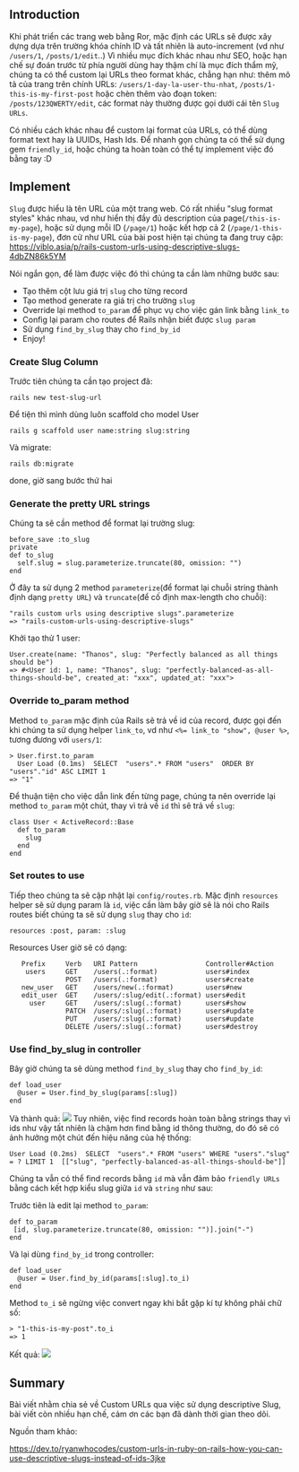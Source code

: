 ## Introduction
Khi phát triển các trang web bằng Ror, mặc định các URLs sẽ được xây dựng dựa trên trường khóa chính ID và tất nhiên là auto-increment (vd như `/users/1`, `/posts/1/edit`..) Vì nhiều mục đích khác nhau như SEO, hoặc hạn chế sự đoán trước từ phía người dùng hay thậm chí là mục đích thẩm mỹ, chúng ta có thể custom lại URLs theo format khác, chẳng hạn như:  thêm mô tả của trang trên chính URLs: `/users/1-day-la-user-thu-nhat`, `/posts/1-this-is-my-first-post` hoặc chèn thêm vào đoạn token: `/posts/123QWERTY/edit`, các format này thường được gọi dưới cái tên `Slug URLs`. 

Có nhiều cách khác nhau để custom lại format của URLs, có thể dùng format text hay là UUIDs, Hash Ids. Để nhanh gọn chúng ta có thể sử dụng gem `friendly_id`, hoặc chúng ta hoàn toàn có thể tự implement việc đó bằng tay :D
## Implement
`Slug` được hiểu là tên URL của một trang web. Có rất nhiều "slug format styles" khác nhau, vd như hiển thị đầy đủ description của page(`/this-is-my-page`), hoặc sử dụng mỗi ID (`/page/1`) hoặc kết hợp cả 2 (`/page/1-this-is-my-page`), đơn cử như URL của bài post hiện tại chúng ta đang truy cập: https://viblo.asia/p/rails-custom-urls-using-descriptive-slugs-4dbZN86k5YM

Nói ngắn gọn, để làm được việc đó thì chúng ta cần làm những bước sau:
* Tạo thêm cột lưu giá trị `slug` cho từng record
* Tạo method generate ra giá trị cho trường `slug`
* Override lại method `to_param` để phục vụ cho việc gán link bằng `link_to`
* Config lại param cho routes để Rails nhận biết được `slug param`
* Sử dụng `find_by_slug` thay cho `find_by_id`
* Enjoy!

### Create Slug Column
Trước tiên chúng ta cần tạo project đã:
```
rails new test-slug-url
```
Để tiện thì mình dùng luôn scaffold cho model User
```
rails g scaffold user name:string slug:string
```
Và migrate:
```
rails db:migrate
```
done, giờ sang bước thứ hai
### Generate the pretty URL strings
Chúng ta sẽ cần method để format lại trường slug:
```
before_save :to_slug
private
def to_slug
  self.slug = slug.parameterize.truncate(80, omission: "")
end
```
Ở đây ta sử dụng 2 method `parameterize`(để format lại chuỗi string thành định dạng `pretty URL`) và `truncate`(để cố định max-length cho chuỗi):
```
"rails custom urls using descriptive slugs".parameterize
=> "rails-custom-urls-using-descriptive-slugs"
```
Khởi tạo thử 1 user:
```
User.create(name: "Thanos", slug: "Perfectly balanced as all things should be")
=> #<User id: 1, name: "Thanos", slug: "perfectly-balanced-as-all-things-should-be", created_at: "xxx", updated_at: "xxx">
```
### Override to_param method
Method `to_param` mặc định của Rails sẽ trả về id của record, được gọi đến khi chúng ta sử dụng helper `link_to`, vd như `<%= link_to "show", @user %>`, tương đương với `users/1`:
```
> User.first.to_param
  User Load (0.1ms)  SELECT  "users".* FROM "users"  ORDER BY "users"."id" ASC LIMIT 1
=> "1"
```
Để thuận tiện cho việc dẫn link đến từng page, chúng ta nên override lại method `to_param` một chút, thay vì trả về `id` thì sẽ trả về `slug`:
```
class User < ActiveRecord::Base
  def to_param
    slug
  end
end
```
### Set routes to use
Tiếp theo chúng ta sẽ cập nhật lại `config/routes.rb`. Mặc định `resources` helper sẽ sử dụng param là `id`, việc cần làm bây giờ sẽ là nói cho Rails routes biết chúng ta sẽ sử dụng `slug` thay cho `id`:
```
resources :post, param: :slug
```
Resources User giờ sẽ có dạng:
```
   Prefix     Verb   URI Pattern                 Controller#Action
    users     GET    /users(.:format)            users#index
              POST   /users(.:format)            users#create
   new_user   GET    /users/new(.:format)        users#new
   edit_user  GET    /users/:slug/edit(.:format) users#edit
     user     GET    /users/:slug(.:format)      users#show
              PATCH  /users/:slug(.:format)      users#update
              PUT    /users/:slug(.:format)      users#update
              DELETE /users/:slug(.:format)      users#destroy
```
### Use find_by_slug in controller
Bây giờ chúng ta sẽ dùng method `find_by_slug` thay cho `find_by_id`: 
```
def load_user
  @user = User.find_by_slug(params[:slug])
end
```
Và thành quả:
![](https://images.viblo.asia/9c5b36f7-3214-4e72-9d42-9afa9aa1b84d.png)
Tuy nhiên, việc find records hoàn toàn bằng strings thay vì ids như vậy tất nhiên là chậm hơn find bằng id thông thường, do đó sẽ có ảnh hưởng một chút đến hiệu năng của hệ thống:
```
User Load (0.2ms)  SELECT  "users".* FROM "users" WHERE "users"."slug" = ? LIMIT 1  [["slug", "perfectly-balanced-as-all-things-should-be"]]
```
Chúng ta vẫn có thể find records bằng `id` mà vẫn đảm bảo `friendly URLs` bằng cách kết hợp kiểu slug giữa `id` và `string` như sau:

Trước tiên là edit lại method `to_param`:
```
def to_param
 [id, slug.parameterize.truncate(80, omission: "")].join("-")
end
```
Và lại dùng `find_by_id` trong controller:
```
def load_user
  @user = User.find_by_id(params[:slug].to_i)
end
```
Method `to_i` sẽ ngừng việc convert ngay khi bắt gặp kí tự không phải chữ số:
```
> "1-this-is-my-post".to_i
=> 1
```
Kết quả:
![](https://images.viblo.asia/e9f8bf59-5eb8-4e7b-ac48-9861563c5417.png)
## Summary
Bài viết nhằm chia sẻ về Custom URLs qua việc sử dụng descriptive Slug, bài viết còn nhiều hạn chế, cảm ơn các bạn đã dành thời gian theo dõi.

Nguồn tham khảo:

https://dev.to/ryanwhocodes/custom-urls-in-ruby-on-rails-how-you-can-use-descriptive-slugs-instead-of-ids-3jke